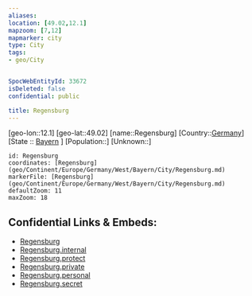 ```yaml
---
aliases: 
location: [49.02,12.1]
mapzoom: [7,12] 
mapmarker: city 
type: City
tags:
- geo/City


SpocWebEntityId: 33672
isDeleted: false
confidential: public

title: Regensburg
---
```

[geo-lon::12.1]
[geo-lat::49.02]
[name::Regensburg]
[Country::[Germany](geo/Continent/Europe/Germany.md)]
[State :: [Bayern](geo/Continent/Europe/Germany/West/Bayern.md) ]
[Population::]
[Unknown::]


```leaflet
id: Regensburg
coordinates: [Regensburg](geo/Continent/Europe/Germany/West/Bayern/City/Regensburg.md)
markerFile: [Regensburg](geo/Continent/Europe/Germany/West/Bayern/City/Regensburg.md)
defaultZoom: 11 
maxZoom: 18
```


## Confidential Links & Embeds: 
- [Regensburg](../../../../../../../../_public/geo/Continent/Europe/Germany/West/Bayern/City/Regensburg.md) 
- [Regensburg.internal](../../../../../../../../_internal/geo/Continent/Europe/Germany/West/Bayern/City/Regensburg.internal.md) 
- [Regensburg.protect](../../../../../../../../_protect/geo/Continent/Europe/Germany/West/Bayern/City/Regensburg.protect.md) 
- [Regensburg.private](../../../../../../../../_private/geo/Continent/Europe/Germany/West/Bayern/City/Regensburg.private.md) 
- [Regensburg.personal](../../../../../../../../_personal/geo/Continent/Europe/Germany/West/Bayern/City/Regensburg.personal.md) 
- [Regensburg.secret](../../../../../../../../_secret/geo/Continent/Europe/Germany/West/Bayern/City/Regensburg.secret.md) 
